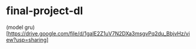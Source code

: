 # final-project-dl

(model gru)[https://drive.google.com/file/d/1galE2Z1uV7N2DXa3msgvPq2du_BbjvHz/view?usp=sharing]
